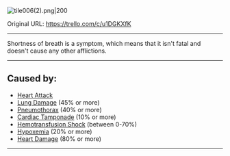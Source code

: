 ![tile006(2).png\|200](/Symptoms/Shortness%20of%20Breath%20-%20Attachments/6718845db30472d958dd7a63.png)

Original URL: https://trello.com/c/u1DGKXfK

---

Shortness of breath is a symptom, which means that it isn't fatal and doesn't cause any other afflictions.

---

## Caused by:

- [Heart Attack](../Heart/Heart%20Attack.md)
- [Lung Damage](../Lungs/Lung%20Damage.md) (45% or more)
- [Pneumothorax](../Lungs/Pneumothorax.md) (40% or more)
- [Cardiac Tamponade](../Heart/Cardiac%20Tamponade.md) (10% or more)
- [Hemotransfusion Shock](../Blood/Hemotransfusion%20Shock.md) (between 0-70%)
- [Hypoxemia](../Blood/Hypoxemia.md) (20% or more)
- [Heart Damage](../Heart/Heart%20Damage.md) (80% or more)

---

